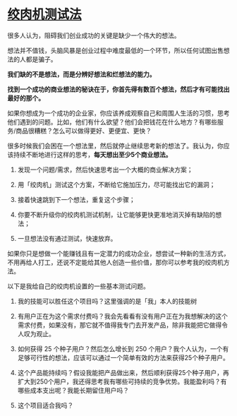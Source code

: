 # [绞肉机测试法](https://mp.weixin.qq.com/s?__biz=Mzg4MTc1MzQxMQ==&mid=2247493126&idx=1&sn=b377ec1ae91c3504c93d88437355e8ee&chksm=cf638a2af814033c3c60568a8dfbbe6f3ce5de6d2f01d0f1bbdfbf9a8a5cdaa4c84af40a3b20&scene=21#wechat_redirect)

很多人认为，阻碍我们创业成功的关键是缺少一个伟大的想法。

想法并不值钱，头脑风暴是创业过程中难度最低的一个环节，所以任何试图出售想法的人都是骗子。

**我们缺的不是想法，而是分辨好想法和烂想法的能力。**

**找到一个成功的商业想法的秘诀在于，你首先得有数百个想法，然后才有可能找出最好的那个。**

如果你想成为一个成功的企业家，你应该养成观察自己和周围人生活的习惯，思考他们遇到的问题。比如，他们有什么欲望？他们会把钱花在什么地方？有哪些服务/商品很糟糕？怎么可以做得更好、更便宜、更快？

很多时候我们会困在一个想法里，然后就停止继续思考新的想法了。我认为，你应该持续不断地进行这样的思考，**每天想出至少5个商业想法。**

1. 发现一个问题/需求，然后快速思考出一个大概的商业解决方案；

2. 用「绞肉机」测试这个方案，不断给它施加压力，尽可能找出它的漏洞；

3. 接着快速跳到下一个想法，重复这个步骤；

4. 你要不断升级你的绞肉机测试机制，让它能够更快更准地消灭掉有缺陷的想法；

5. 一旦想法没有通过测试，快速放弃。

如果你只是想做一个能赚钱且有一定潜力的成功企业，想尝试一种新的生活方式，不用再给人打工，还说不定能给其他人创造一些价值，那你可以参考我的绞肉机方法。

以下是我给自己的绞肉机设置的一些基本测试问题。

1. 我的技能可以胜任这个项目吗？这里强调的是「我」本人的技能树

2. 有用户正在为这个需求付费吗？我会先看看有没有用户正在为我想解决的这个需求付费，如果没有，那它就不值得我专门去开发产品，除非我能把它做得令人叹为观止。

3. 如何获得 25 个种子用户？然后怎么增长到 250 个用户？我个人认为，一个有足够可行性的想法，应该可以通过一个简单有效的方法来获得25个种子用户。

4. 这个产品能持续吗？假设我能把产品做出来，然后顺利获得25个种子用户，再扩大到250个用户，我还得思考我有哪些可持续的竞争优势。我能盈利吗？有哪些成本支出呢？我能长期留住用户吗？

5. 这个项目适合我吗？

